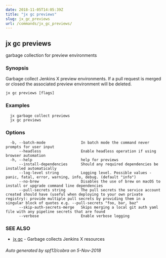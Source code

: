 ```yaml
---
date: 2018-11-05T14:05:39Z
title: "jx gc previews"
slug: jx_gc_previews
url: /commands/jx_gc_previews/
---
```

## jx gc previews

garbage collection for preview environments

### Synopsis

Garbage collect Jenkins X preview environments.  If a pull request is merged or closed the associated preview environment will be deleted.

```
jx gc previews [flags]
```

### Examples

```
  jx garbage collect previews
  jx gc previews
```

### Options

```
  -b, --batch-mode                In batch mode the command never prompts for user input
      --headless                  Enable headless operation if using browser automation
  -h, --help                      help for previews
      --install-dependencies      Should any required dependencies be installed automatically
      --log-level string          Logging level. Possible values - panic, fatal, error, warning, info, debug. (default "info")
      --no-brew                   Disables the use of brew on macOS to install or upgrade command line dependencies
      --pull-secrets string       The pull secrets the service account created should have (useful when deploying to your own private registry): provide multiple pull secrets by providing them in a singular block of quotes e.g. --pull-secrets "foo, bar, baz"
      --skip-auth-secrets-merge   Skips merging a local git auth yaml file with any pipeline secrets that are found
      --verbose                   Enable verbose logging
```

### SEE ALSO

* [jx gc](/commands/jx_gc/)	 - Garbage collects Jenkins X resources

###### Auto generated by spf13/cobra on 5-Nov-2018
